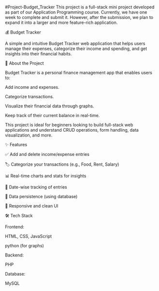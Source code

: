 #Project-Budget_Tracker
This project is a full-stack mini project developed as part of our Application Programming course. Currently, we have one week to complete and submit it. However, after the submission, we plan to expand it into a larger and more feature-rich application.

💰 Budget Tracker

A simple and intuitive Budget Tracker web application that helps users manage their expenses, categorize their income and spending, and get insights into their financial habits.

📖 About the Project

Budget Tracker is a personal finance management app that enables users to:

Add income and expenses.

Categorize transactions.

Visualize their financial data through graphs.

Keep track of their current balance in real-time.

This project is ideal for beginners looking to build full-stack web applications and understand CRUD operations, form handling, data visualization, and more.

✨ Features

✅ Add and delete income/expense entries

🏷️ Categorize your transactions (e.g., Food, Rent, Salary)

📊 Real-time charts and stats for insights

📅 Date-wise tracking of entries

💾 Data persistence (using database)

🎨 Responsive and clean UI

🛠️ Tech Stack

Frontend:

HTML, CSS, JavaScript

python (for graphs)

Backend:

PHP

Database:

MySQL
